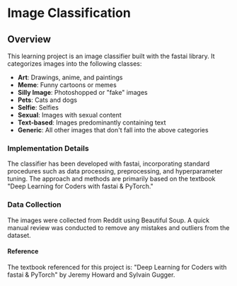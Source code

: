 # Image Classification

## Overview
This learning project is an image classifier built with the fastai library. It categorizes images into the following classes:

- **Art**: Drawings, anime, and paintings
- **Meme**: Funny cartoons or memes
- **Silly Image**: Photoshopped or "fake" images
- **Pets**: Cats and dogs
- **Selfie**: Selfies
- **Sexual**: Images with sexual content
- **Text-based**: Images predominantly containing text
- **Generic**: All other images that don't fall into the above categories

### Implementation Details
The classifier has been developed with fastai, incorporating standard procedures such as data processing, preprocessing, and hyperparameter tuning. The approach and methods are primarily based on the textbook "Deep Learning for Coders with fastai & PyTorch."

### Data Collection
The images were collected from Reddit using Beautiful Soup. A quick manual review was conducted to remove any mistakes and outliers from the dataset.

#### Reference
The textbook referenced for this project is:
"Deep Learning for Coders with fastai & PyTorch" by Jeremy Howard and Sylvain Gugger.


